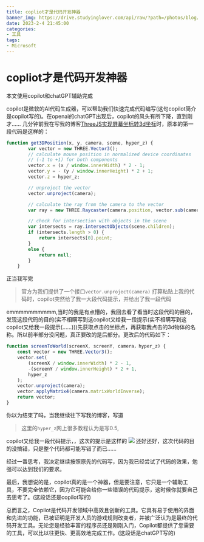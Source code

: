 ```yaml
---
title: copliot才是代码开发神器
banner_img: https://drive.studyinglover.com/api/raw/?path=/photos/blog/background/d72965259b2c152ec5b59f33d3895a3c.png
date: 2023-2-4 21:45:00
categories:
- 工具
tags:
- Microsoft
---
```

# copliot才是代码开发神器
本文使用copilot和chatGPT辅助完成

copilot是微软的AI代码生成器，可以帮助我们快速完成代码编写(这句copilot简介是copilot写的)。在openai的chatGPT出现后，copilot的风头有所下降，直到刚才……
几分钟前我在写我的博客[ThreeJS实现屏幕坐标转3d坐标](https://studyinglover.com/2023/02/04/ThreeJS%E5%AE%9E%E7%8E%B0%E5%B1%8F%E5%B9%95%E5%9D%90%E6%A0%87%E8%BD%AC3d%E5%9D%90%E6%A0%87/)时，原本的第一段代码是这样的：
```js
function get3DPosition(x, y, camera, scene, hyper_z) {
        var vector = new THREE.Vector3();
        // calculate mouse position in normalized device coordinates
        // (-1 to +1) for both components
        vector.x = (x / window.innerWidth) * 2 - 1;
        vector.y = - (y / window.innerHeight) * 2 + 1;
        vector.z = hyper_z;

        // unproject the vector
        vector.unproject(camera);

        // calculate the ray from the camera to the vector
        var ray = new THREE.Raycaster(camera.position, vector.sub(camera.position).normalize());

        // check for intersection with objects in the scene
        var intersects = ray.intersectObjects(scene.children);
        if (intersects.length > 0) {
            return intersects[0].point;
        }
        else {
            return null;
        }
    }
```
正当我写完
> 官方为我们提供了一个接口`vector.unproject(camera)`
打算粘贴上我的代码时，copilot突然给了我一大段代码提示，并给出了我一段代码

emmmmmmmmmm,当时的我是有点懵的，我回去看了看当时这段代码的目的，发现这段代码的目的(实不相瞒写到这copilot又给我一段提示(实不相瞒写到这copilot又给我一段提示(......)))先获取点击的坐标点，再获取我点击的3d物体的名称。所以前半部分没问题，真正要改的是后部分。更改后的代码如下：
```js
function screenToWorld(screenX, screenY, camera，hyper_z) {
    const vector = new THREE.Vector3();
    vector.set(
        (screenX / window.innerWidth) * 2 - 1,
        -(screenY / window.innerHeight) * 2 + 1,
        hyper_z
    );
    vector.unproject(camera);
    vector.applyMatrix4(camera.matrixWorldInverse);
    return vector;
}
```

你以为结束了吗，当我继续往下写我的博客，写道
> 这里的`hyper_z`网上很多教程认为是写0.5,

copilot又给我一段代码提示，，这次的提示是这样的
![](https://proxy.thisis.plus/20230204214713.png)
还好还好，这次代码的目的没搞错，只是整个代码都可能写错了而已……

经过一番思考，我决定继续按照原先的代码写，因为我已经尝试了代码的效果，勉强可以达到我们的要求。

最后，我想说的是，copilot真的是一个神器，但是要注意，它只是一个辅助工具，不要完全依赖它，因为它可能会给你一些错误的代码提示，这时候你就要自己去思考了。(这段话还是copilot写的)

总而言之，Copilot是代码开发领域中高效且创新的工具。它具有易于使用的界面和先进的功能，已被证明是开发人员的游戏规则改变者，并被广泛认为是最终的代码开发工具。无论您是经验丰富的程序员还是刚刚入门，Copilot都提供了您需要的工具，可以比以往更快、更高效地完成工作。(这段话是chatGPT写的)